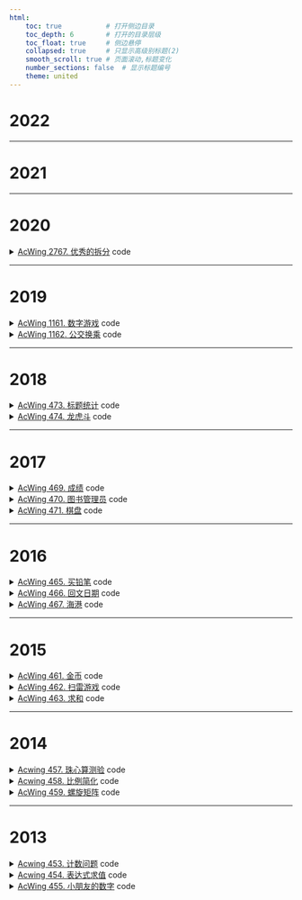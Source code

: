 ```yaml
---
html:
    toc: true           # 打开侧边目录
    toc_depth: 6        # 打开的目录层级
    toc_float: true     # 侧边悬停
    collapsed: true     # 只显示高级别标题(2)
    smooth_scroll: true # 页面滚动,标题变化
    number_sections: false  # 显示标题编号
    theme: united
--- 
```



# 2022

---

# 2021

---

# 2020

<details><summary><a href="https://www.acwing.com/problem/content/2769/" target="_blank">AcWing 2767. 优秀的拆分</a> code</summary>

```cpp
#include <iostream>
#include <queue>
using namespace std;

int n;
int a[30];

int main(){
    a[1]=1;
    for(n=1; a[n]<=1e7;){
        ++n;
        a[n] = a[n-1]*2;
    }
    
    queue<int> q;
    int k; cin>>k;
    
    while(n>=2){
        if(k >= a[n]) k-=a[n], q.push(a[n]);
        n--;
    }
    if(k==0)
        while(q.size()){
            cout<<q.front()<<" ";
            q.pop();
        }
    else
        cout<<-1;
    return 0;
}
```
</details>

---

# 2019

<details><summary><a href="https://www.acwing.com/problem/content/1163/" target="_blank">AcWing 1161. 数字游戏</a> code</summary>

```cpp
#include <iostream>
using namespace std;

int main(){
    char c; 
    int ans;
    while(cin>>c)
        if(c=='1')
            ans++;
    cout<<ans;
    return 0;
}
```
</details>


<details><summary><a href="https://www.acwing.com/problem/content/1164/" target="_blank">AcWing 1162. 公交换乘</a> code</summary>

```cpp
#pragma G++ optimize("Ofast", 2, 3)
#define fst first
#define sed second
#include <iostream>
#include <vector>
using namespace std;

typedef pair<int, int> PII;
int n, ans;

int main(){
    cin>>n;
    
    vector<PII> q;
    
    for(int i=1; i<=n; i++){
        int x, y, z; cin>>x>>y>>z;
        ans+=y;
        
        if(x==0)    // 获得券
            q.push_back({y, z});
        else{       // 找券
            
            while( q.size() && z - q[0].sed > 45 )
                q.erase(q.begin(), q.begin()+1);    // 清空过期券
            
            for(int j=0; j<q.size(); j++)
                if( q[j].fst >= y ){
                    q.erase(q.begin()+j, q.begin()+j+1);
                    ans-=y;
                    break;
                }            
        }
    }
    
    cout<<ans;
    
    return 0;
}
```
</details>

---

# 2018


<details><summary><a href="https://www.acwing.com/problem/content/475/" target="_blank">AcWing 473. 标题统计</a> code</summary>

```cpp
#include <iostream>
using namespace std;

char c;
int ans;

int main(){
    while(cin>>c)
        if(c>='A' && c<='Z' || c>='a' && c<='z' || c>='0' && c<='9')
            ans++;
    cout<<ans;
    return 0;
}
```
</details>


<details><summary><a href="https://www.acwing.com/problem/content/description/476/" target="_blank">AcWing 474. 龙虎斗</a> code</summary>

```cpp
#include <iostream>
using namespace std;

typedef long long LL;
const int N = 1e5 + 10;

LL a[N];   // 兵营
LL dragon, tiger, n;
LL m, s1, p1, s2, p2, cha;

int main() {
    cin >> n;
    for (int i = 1; i <= n; i++) scanf("%lld", a + i);
    cin >> m >> p1 >> s1 >> s2;
    a[p1] += s1;

    for (int i = 1; i <= n; i++)
        if (i < m)
            dragon += (m - i) * a[i];
        else if (i > m)
            tiger += (i - m) * a[i];

    p2 = m;
    cha = llabs(dragon - tiger);

	for (int i = 1; i <= n; i++){
		if (i < m && llabs(dragon - tiger + s2 * (m - i)) < cha ) 
	        p2 = i, cha = llabs(dragon - tiger + s2 * (m - i));
		if (i > m && llabs(dragon - tiger - s2 * (i - m)) < cha)
			p2 = i, cha = llabs(dragon - tiger - s2 * (i - m));
	}
    cout << p2;

    return 0;
}
```
</details>

---

# 2017

<details><summary><a href="https://www.acwing.com/problem/content/471/" target="_blank">AcWing 469. 成绩</a> code</summary>

```cpp
#include <iostream>
using namespace std;

int main(){
    int a, b, c;
    cin>>a>>b>>c;
    cout<<a*0.2+b*0.3+c*0.5;
    return 0;
}
```
</details>


<details><summary><a href="https://www.acwing.com/problem/content/472/" target="_blank">AcWing 470. 图书管理员</a> code</summary>

```cpp
#include <iostream>
#include <cstring>
#include <sstream>
using namespace std;

const int N=1e3+10;

int n, q;
string book[N]; // 书

int s2i(string s){
    stringstream ss;
    ss<<s;
    int res;
    ss>>res;
    return res;
}

int main(){
    cin>>n>>q;
    for(int i=1; i<=n; i++) cin>>book[i];
    
    for(int i=1; i<=q; i++){
        int l, res=-1;
        string s;
        cin>>l>>s;
        
        for(int j=1; j<=n; j++)
            if(l<=book[j].size())
            if(s==book[j].substr(book[j].size()-l, l))
                if(res==-1)
                    res = s2i(book[j]);
                else    
                    res = min(res, s2i(book[j]));
            
        cout<<res<<"\n";
    }
    
    return 0;
}
```
</details>


<details><summary><a href="https://www.acwing.com/problem/content/473/" target="_blank">AcWing 471. 棋盘</a> code</summary>

```cpp
#define fst first
#define sed second
#include <iostream>
#include <queue>
#include <cstring>
using namespace std;

typedef pair<int, int> PII;
const int N=110;
const int dxy[4][2]={ {-1,0},{1,0},{0,-1},{0,1} };

int g[N][N];    // 地图
int n, m;

int dis[N][N];  // 最短路

int spfa(PII s, PII e){ 
    memset(dis, 0x3f, sizeof dis);
    
    queue<pair<PII, PII>> q;    // 第二个参数是uxy变的颜色, 没变就是0; 第二个是魔法与花销
    dis[s.fst][s.sed] = 0;
    q.push({s, {0, 0}});
    
    while(q.size()){
        auto u = q.front();
        q.pop();
        
        int ux = u.fst.fst;
        int uy = u.fst.sed;
        
        for(int i=0; i<4; i++){ // 去四个方向
            int nx = ux + dxy[i][0];
            int ny = uy + dxy[i][1];
            
            if(nx<1 || ny<1 || nx>n || ny>n) continue;
            
            if( g[nx][ny] == 0 && u.sed.fst == 0 && g[ux][uy] != 0 ){   // 没变过才能继续变
                if( dis[nx][ny] > u.sed.sed + 2){
                    dis[nx][ny] = u.sed.sed + 2;
                    q.push({ {nx,ny}, {g[ux][uy], dis[nx][ny]} }); // 这是个变色玩意儿
                }
            }
            else if(g[nx][ny] && (g[nx][ny] == g[ux][uy] || g[nx][ny] == u.sed.fst)){   // 相同, 可以通过变的去
                if( dis[nx][ny] > u.sed.sed){
                    dis[nx][ny] = u.sed.sed;
                    q.push({ {nx,ny}, {0, dis[nx][ny]} });
                }
            }
            else if(g[nx][ny] && ((g[ux][uy] && g[nx][ny] != g[ux][uy]) || (u.sed.fst && g[nx][ny] != u.sed.fst)))
                if( dis[nx][ny] > u.sed.sed + 1){
                    dis[nx][ny] = u.sed.sed + 1;
                    q.push({ {nx,ny}, {0, dis[nx][ny]} });
                }
            
        }    
    }

    //for(int i=1; i<=n; i++, cout<<"\n")
    //    for(int j=1; j<=n; j++)
    //        cout<<dis[i][j]<<"   ";
    
    return dis[e.fst][e.sed] < 0x3f3f3f3f/2 ? dis[e.fst][e.sed] : -1;
}

int main(){
    cin>>n>>m;
    for(int i=1; i<=m; i++){
        int x, y, z; scanf("%d%d%d", &x, &y, &z);
        g[x][y] = z+1;
    }
    
    cout<<spfa({1,1}, {n,n});
    
    return 0;
}
```
</details>

---

# 2016

<details><summary><a href="https://www.acwing.com/problem/content/467/" target="_blank">AcWing 465. 买铅笔</a> code</summary>

```cpp
#include <iostream>
using namespace std;

int n;

int main(){
    cin>>n;
    int ans = 0x3f3f3f3f;
    for(int i=1; i<=3; i++){
        int a, b; cin>>a>>b;
        ans = min(ans,  b * ((n+a-1)/a) );
    }
    cout<<ans;
    return 0;
}
```
</details>

<details><summary><a href="https://www.acwing.com/problem/content/468/" target="_blank">AcWing 466. 回文日期</a> code</summary>

```cpp
#include <iostream>
using namespace std;

int a, b, ans;

int months[13]={0,31,28,31,30,31,30,31,31,30,31,30,31};
bool ck(int y, int m, int d){
    if((y*1e4+m*1e2+d)<a || (y*1e4+m*1e2+d)>b) return 0;
    
    months[2]=28;
    if(y%400==0 || y%4==0 && y%100!=0) months[2]=29;
    if(m<1 || m>12) return 0;
    if(d<1 || d>months[m]) return 0;
    return 1;
}

int main(){
    cin>>a>>b;
    
    for(int i=a/10000; i<=b/10000; i++)
        if( ck(i, (i%10)*10+(i/10%10), (i/100%10)*10+(i/1000)) ) ans++;

    cout<<ans;
    
    return 0;
}
```
</details>


<details><summary><a href="https://www.acwing.com/problem/content/469/" target="_blank">AcWing 467. 海港</a> code</summary>

```cpp
#pragma G++ optimize(3, "Ofast")
#include <iostream>
#include <vector>
#include <unordered_map>
#include <queue>
using namespace std;

const int N=1e5+10;
int n;
int T[N];   // 每艘船到达的时间
int K[N];   // 船上乘客的数量
vector<int> X[N];   // x[i]上每个乘客的信息

unordered_map<int, int> ans;  // 每个国籍的人的数量

int main(){
    cin>>n;
    for(int i=1; i<=n; i++){
        scanf("%d%d", T+i, K+i);
        for(int j=1; j<=K[i]; j++){
            int t; scanf("%d", &t);
            X[i].push_back(t);
        }
    }
    
    queue<int> q;
    for(int i=1; i<=n; i++){
        q.push(i);   // 第i秒的人
        
        for(int j=0; j<K[i]; j++) 
            ans[ X[i][j] ]++;
        
        while(T[q.front()]+86400 <= T[i]){
            for(int j=0; j<K[q.front()]; j++) {
                ans[ X[q.front()][j] ]--;
                if( ans[ X[q.front()][j] ] == 0 ) ans.erase(X[q.front()][j]);
            }
            q.pop();
        }
        
        printf("%d\n", ans.size());
    }
    
    
    return 0;
}
```
</details>


---

# 2015

<details><summary><a href="https://www.acwing.com/problem/content/description/463/" target="_blank">AcWing 461. 金币</a> code</summary>

```cpp
#include <iostream>
using namespace std;

int k, ans, one=1, x=1, y=1;

int main(){
    cin>>k;
    for(int i=1; i<=k; i++, x++){
        ans+=one;
        if(x==y){
            x=0;
            y++;
            one++;
        }
    }
    cout<<ans;
    return 0;
}
```
</details>

<details><summary><a href="https://www.acwing.com/problem/content/464/" target="_blank">AcWing 462. 扫雷游戏</a> code</summary>

```cpp
#include <iostream>
using namespace std;

const int N=1e2+10;

int dxy[8][2]={ {-1,0}, {1,0}, {0,-1}, {0,1}, {-1,-1}, {-1,1}, {1,-1}, {1,1} };

char g[N][N];
int res[N][N];
int n, m;

int main(){
    cin>>n>>m;
    for(int i=1; i<=n; i++)
        for(int j=1; j<=m; j++)
            cin>>g[i][j];
            
    for(int i=1; i<=n; i++, cout<<"\n")
        for(int j=1; j<=m; j++){
            for(int k=0; k<8; k++)
                res[i][j] += g[ i+dxy[k][0] ][ j+dxy[k][1] ]=='*';
        
            if(g[i][j]=='*')
                cout<<'*';
            else 
                cout<<res[i][j];
        }
    
    return 0;
}
```
</details>


<details><summary><a href="https://www.acwing.com/problem/content/465/" target="_blank">AcWing 463. 求和</a> code</summary>

```cpp
/*
x+z == 2y, 说明这俩奇偶同性, 那么当x<z时, 必定存在x<y<z. 

分数与y其实是无关的, 所以我们需要找到相同颜色的一对 x,z

在样例中, 
对于颜色2(蓝), 是(1,5) = 6*7  = 42
对于颜色1(红), 是(4,6) = 10*4 = 40

显然,与分数无关
我们只需要在同一个颜色中,将奇偶性质相同的提取出来
比如,红色的奇数的, 此时会出现(类似于):(1,5), (1,9), (5, 9)这样的玩意儿
大家肯定也不想非常朴素的去一个一个计算吧

分析一下, 把1,5,9看作a,b,c,对应的数字是na,nb,nc
(a+b)*(na+nb) =[a*na]+ a*nb + b*na +[b*nb]
(a+c)*(na+nc) = a*na + a*nc + c*na +[c*nc]
(b+c)*(nb+nc) = b*nb + b*nc + c*nb + c*nc

求一下和
= a*na + b*nb + c*nc + ( a*na + a*nb + a*nc ) + ( b*na + b*nb + b*nc ) + ( c*na + c*nb + c*nc )
= a*na + b*nb + c*nc + ( a*(na+nb+nc) + b*(na+nb+nc) + c*(na+nb+nc) )
= a*na + b*nb + c*nc + (a+b+c)*(na+nb+nc)

对于a*na + b*nb + c*nc的数量,应该是是n-2的,n是格子数量,而这个是如何推出来的嘞,以后推
公式就出来了
ans = (n-2) Σ(i*ni) + Σ(i)Σ(ni)
*/
#include <iostream>
#include <vector>
using namespace std;

typedef long long LL;
typedef pair<int, int> PII;

const int N = 1e5+10;
const int MOD = 10007;

int num[N], cor[N]; // 数字和颜色
vector<PII> a[N][2];// 同奇同色
int n, m;

int main(){
    cin>>n>>m;
    for(int i=1; i<=n; i++) scanf("%d", num+i);
    for(int i=1; i<=n; i++) scanf("%d", cor+i);
    
    for(int i=1; i<=n; i++)
        a[ cor[i] ][ i&1 ].push_back({i, num[i]});
    
    LL ans=0;
    for(auto c: a)
    for(int k=0; k<=1; k++)
        if(c[k].size()>=2){
            LL one=0, two=0, thr=0;
            for(auto &[i,j]: c[k]){
                one = (one + ((LL)i*j) % MOD) % MOD;
                two = (two + i) % MOD;
                thr = (thr + j) % MOD;
            }
            ans += (one * (c[k].size()-2)) + (two * thr);
            ans %= MOD;
        }
    
    cout<<ans%MOD;
    
    return 0;
}
```
</details>


---

# 2014

<details><summary><a href="https://www.acwing.com/problem/content/description/459/" target="_blank">Acwing 457. 珠心算测验</a> code</summary>

```cpp
#include <iostream>
using namespace std;

const int N=110;

int n, res;
int a[N];   // 是否有这个数
bool st[20010]; // 是否能算出来

int main(){
    cin>>n;
    for(int i=1; i<=n; i++) scanf("%d", a+i);
    for(int i=1; i<=n; i++)
        for(int j=i+1; j<=n; j++)
            st[ a[i]+a[j] ] = 1;
    for(int i=1; i<=n; i++)
        if(st[a[i]]) res++;
    cout<<res;
    
    return 0;
}
```
</details>


<details><summary><a href="https://www.acwing.com/problem/content/460/" target="_blank">Acwing 458. 比例简化</a> code</summary>

```cpp
#include <iostream>
using namespace std;

int A, B, L;
int A1, B1;
int A2=999, B2=1;

int gcd(int a, int b){
    return b ? gcd(b, a%b) : a;
}

int main(){
    cin>>A>>B>>L;
    for(A1=1; A1<=L; A1++)  // 枚举
    for(B1=1; B1<=L; B1++)
        if(A1*B >= A*B1)    // 满足A1/B1 >= A/B
        if(gcd(A1, B1)==1)  // 两数互质
        if(A1*B2 < A2*B1)   // 更小
            A2=A1, B2=B1;
    cout<<A2<<" "<<B2;
    return 0;
}
```
</details>


<details><summary><a href="https://www.acwing.com/problem/content/description/461/" target="_blank">AcWing 459. 螺旋矩阵</a> code</summary>

```cpp
#include <iostream>
using namespace std;

typedef long long LL;

int n, x, y, ans=1;

int main(){
    cin>>n>>x>>y;
    
    for(int i=1, j=n; i<=j; i++, j--, ans+=n*4-4, n-=2)
        if(i==x){      // 上
            cout<<ans+(y-i);
            break;
        }
        else if(j==x){ // 下
            cout<<ans+(j-y)+n*2-2;
            break;
        }
        else if(i==y){ // 左
            cout<<ans+(j-x)+n*3-3;
            break;
        }
        else if(j==y){ // 右
            cout<<ans+(x-i)+n-1;
            break;
        } 
    
    return 0;
}
```
</details>

---

# 2013

<details><summary><a href="https://www.acwing.com/problem/content/455/" target="_blank">Acwing 453. 计数问题</a> code</summary>

```cpp
#include <iostream>
using namespace std;

const int N=1e6+10;

int n, X, ans;

int calc(int i){   // 计算i中有几个X
    int res=0;
    while(i){
        if(i%10==X) res++;
        i/=10;
    }
    return res;
}

int main(){
    cin>>n>>X;
    for(int i=1; i<=n; i++)
        ans+=calc(i);
    cout<<ans;
    return 0;
}
```
</details>


<details><summary><a href="https://www.acwing.com/problem/content/456/" target="_blank">Acwing 454. 表达式求值</a> code</summary>

```cpp
#include <iostream>
using namespace std;

typedef long long LL;

const int N=1;

LL ans, tmp, num;
char ch;

int main(){
    cin>>tmp;
    while(cin>>ch>>num)
        if(ch=='+')
            ans+=tmp,
            tmp=num;
        else
            tmp=(tmp*num)%10000;
    cout<<(ans+tmp)%10000;
    return 0;
}
```
</details>


<details><summary><a href="https://www.acwing.com/problem/content/description/457/" target="_blank">AcWing 455. 小朋友的数字</a> code</summary>

```cpp
#include <iostream>
using namespace std;

typedef long long LL;
const int N=1e6+10;

LL n, p;
LL a[N], b[N], t[N];
__int128 c[N];  // T为特征值

int main(){
    cin>>n>>p;
    for(int i=1; i<=n; i++){
        scanf("%lld", a+i); // 原始数字
        b[i] = a[i];        // 最大子序和
    }
    
    *b = -0x3f3f3f3f;
    for(int i=1; i<=n; i++){
        b[i] = max(b[i-1]+a[i], a[i]);
        *b = max(*b, b[i]);
        t[i] = *b; // 1-i 的最大子序和
    }
    c[1]=t[1];
    
    __int128 mmax = a[1]+t[1];    // 维护这个最大
    for(int i=2; i<=n; i++){
        c[i] = mmax;
        mmax = max(mmax, __int128(c[i]+t[i]));
    }
    
    *c = c[1];
    for(int i=2; i<=n; i++)
        *c = max(*c, c[i]);
    
    //for(int i=1; i<=n; i++) printf("%12d", a[i]); cout<<"\n";
    //for(int i=1; i<=n; i++) printf("%12d", t[i]); cout<<"\n";
    //for(int i=1; i<=n; i++) printf("%12d", c[i]); cout<<"\n";
    
    (*c)%=p;
    
    printf("%d", *c);
    
    return 0;
}
```
</details>